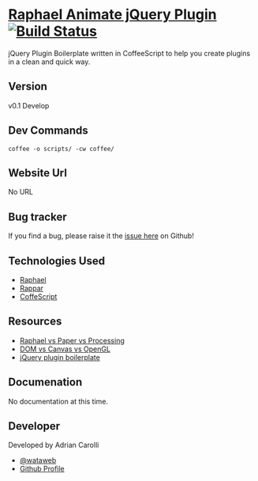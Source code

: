 # [Raphael Animate jQuery Plugin](http://mywata.com) [![Build Status](https://secure.travis-ci.org/miniJs/miniBoilerplate.png?branch=master)](http://travis-ci.org/miniJs/miniBoilerplate)

jQuery Plugin Boilerplate written in CoffeeScript to help you create plugins in a clean and quick way.

## Version

v0.1 Develop

## Dev Commands
	coffee -o scripts/ -cw coffee/

## Website Url

No URL

## Bug tracker

If you find a bug, please raise it the [issue here](https://github.com/watadarkstar/raphael-animate/issues) on Github! 

## Technologies Used
+ [Raphael](http://raphaeljs.com/)
+ [Rappar](https://github.com/DmitryBaranovskiy/rappar)
+ [CoffeScript](http://coffeescript.org/)

## Resources
+ [Raphael vs Paper vs Processing](http://coding.smashingmagazine.com/2012/02/22/web-drawing-throwdown-paper-processing-raphael/)
+ [DOM vs Canvas vs OpenGL](http://www.goodboydigital.com/to-dom-or-not-to-dom/)
+ [jQuery plugin boilerplate](http://miniboilerplate.com/)

## Documenation

No documentation at this time.

## Developer

Developed by Adrian Carolli

+ [@wataweb](http://twitter.com/wataweb)
+ [Github Profile](http://github.com/watadarkstar)
